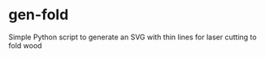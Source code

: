 gen-fold
========

Simple Python script to generate an SVG with thin lines for laser cutting to fold wood
